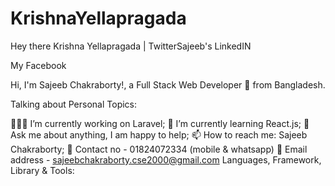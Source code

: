 # KrishnaYellapragada
Hey there 
Krishna Yellapragada | TwitterSajeeb's LinkedIN



My Facebook

Hi, I'm Sajeeb Chakraborty!, a Full Stack Web Developer 🚀 from Bangladesh.

Talking about Personal Topics:

👨🏽‍💻 I’m currently working on Laravel;
🌱 I’m currently learning React.js;
💬 Ask me about anything, I am happy to help;
📫 How to reach me: Sajeeb Chakraborty;
💬 Contact no - 01824072334 (mobile & whatsapp)
🌱 Email address - sajeebchakraborty.cse2000@gmail.com
Languages, Framework, Library & Tools:

           
